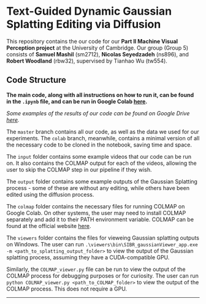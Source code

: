 # Text-Guided Dynamic Gaussian Splatting Editing via Diffusion

This repository contains the our code for our **Part II Machine Visual Perception project** at the University of Cambridge. Our group (Group 5) consists of **Samuel Mashil** (sm2712), **Nicolas Seyedzadeh** (ns896), and **Robert Woodland** (rbw32), supervised by Tianhao Wu (tw554).

## Code Structure

**The main code, along with all instructions on how to run it, can be found in the `.ipynb` file, and can be run in Google Colab [here](LINK).**

_Some examples of the results of our code can be found on Google Drive [here](LINK)._

The `master` branch contains all our code, as well as the data we used for our experiments. The `colab` branch, meanwhile, contains a minimal version of all the necessary code to be cloned in the notebook, saving time and space.

The `input` folder contains some example videos that our code can be run on. It also contains the COLMAP output for each of the videos, allowing the user to skip the COLMAP step in our pipeline if they wish.

The `output` folder contains some example outputs of the Gaussian Splatting process - some of these are without any editing, while others have been edited using the diffusion process.

The `colmap` folder contains the necessary files for running COLMAP on Google Colab. On other systems, the user may need to install COLMAP separately and add it to their PATH environment variable. COLMAP can be found at the official website [here](https://colmap.github.io/).

The `viewers` folder contains the files for vieweing Gaussian splatting outputs on Windows. The user can run `.\viewers\bin\SIBR_gaussianViewer_app.exe -m <path_to_splatting_output_folder>` to view the output of the Gaussian splatting process, assuming they have a CUDA-compatible GPU.

Similarly, the `COLMAP_viewer.py` file can be run to view the output of the COLMAP process for debugging purposes or for curiosity. The user can run `python COLMAP_viewer.py <path_to_COLMAP_folder>` to view the output of the COLMAP process. This does not require a GPU.

---
